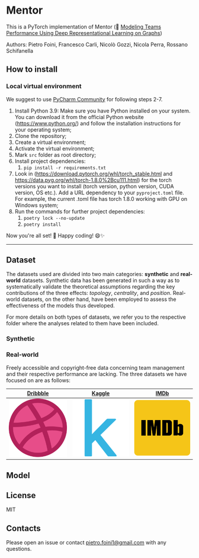 # Mentor

This is a PyTorch implementation of Mentor (📖 [Modeling Teams Performance Using Deep Representational Learning on Graphs](https://arxiv.org/abs/2206.14741))

Authors: Pietro Foini, Francesco Carli, Nicolò Gozzi, Nicola Perra, Rossano Schifanella

## How to install

### Local virtual environment

We suggest to use [PyCharm Community](https://www.jetbrains.com/pycharm/download/#section=windows) for following 
steps 2-7.

1. Install Python 3.9: Make sure you have Python installed on your system. You can download it from the official Python 
website (https://www.python.org/) and follow the installation instructions for your operating system;
2. Clone the repository;
3. Create a virtual environment;
4. Activate the virtual environment;
5. Mark `src` folder as root directory;
6. Install project dependencies: 
   1. `pip install -r requirements.txt`
7. Look in (https://download.pytorch.org/whl/torch_stable.html and https://data.pyg.org/whl/torch-1.8.0%2Bcu111.html) for 
   the torch versions you want to install (torch version, python version, CUDA version, OS etc.). Add a URL dependency 
   to your `pyproject.toml` file. For example, the current .toml file has torch 1.8.0 working with GPU on Windows system;
8. Run the commands for further project dependencies:
   1. `poetry lock --no-update`
   2. `poetry install`

Now you're all set! 🎉 Happy coding! 😄✨

-----

## Dataset

The datasets used are divided into two main categories: **synthetic** and **real-world** datasets. Synthetic data has been 
generated in such a way as to systematically validate the theoretical assumptions regarding the key contributions of 
the three effects: *topology*, *centrality*, and *position*. Real-world datasets, on the other hand, have been employed to 
assess the effectiveness of the models thus developed.

For more details on both types of datasets, we refer you to the respective folder where the analyses related to them have been included.

### Synthetic

### Real-world

Freely accessible and copyright-free data concerning team management and their respective performance are lacking. 
The three datasets we have focused on are as follows:

<div align="center">

| [Dribbble](https://example.com/dribbble)                                  | [Kaggle](https://example.com/kaggle)                                    | [IMDb](https://example.com/imdb)                                      |
|---------------------------------------------------------------------------|-------------------------------------------------------------------------|-----------------------------------------------------------------------|
| <img src="./src/datasets/real-world/Dribbble/logo.png" width="200" /><br> | <img src="./src/datasets/real-world/Kaggle/logo.png" width="200" /><br> | <img src="./src/datasets/real-world/IMDb/logo.png" width="200" /><br> |

</div>

## Model


## License

MIT

## Contacts

Please open an issue or contact pietro.foini1@gmail.com with any questions.
